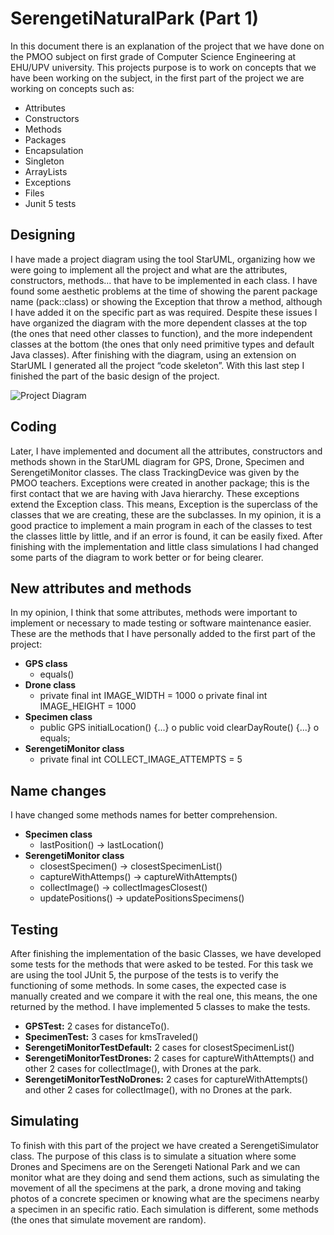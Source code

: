 # SerengetiNaturalPark (Part 1)
In this document there is an explanation of the project that we have done on the PMOO subject on first grade of Computer Science Engineering at EHU/UPV university.
This projects purpose is to work on concepts that we have been working on the subject, in the first part of the project we are working on concepts such as:
- Attributes
- Constructors
- Methods
- Packages
- Encapsulation
- Singleton
- ArrayLists
- Exceptions
- Files
- Junit 5 tests

## Designing
I have made a project diagram using the tool StarUML, organizing how we were going to implement all the project and what are the attributes, constructors, methods... that have to be implemented in each class.
I have found some aesthetic problems at the time of showing the parent package name (pack::class) or showing the Exception that throw a method, although I have added it on the specific part as was required. Despite these issues I have organized the diagram with the more dependent classes at the top (the ones that need other classes to function), and the more independent classes at the bottom (the ones that only need primitive types and default Java classes).
After finishing with the diagram, using an extension on StarUML I generated all the project “code skeleton”. With this last step I finished the part of the basic design of the project.

![Project Diagram](https://github.com/iyan22/SerengetiNaturalPark/blob/master/uml/Project%20diagram.jpg)


## Coding
Later, I have implemented and document all the attributes, constructors and methods shown in the StarUML diagram for GPS, Drone, Specimen and SerengetiMonitor classes. The class TrackingDevice was given by the PMOO teachers.
Exceptions were created in another package; this is the first contact that we are having with Java hierarchy. These exceptions extend the Exception class. This means, Exception is the superclass of the classes that we are creating, these are the subclasses.
In my opinion, it is a good practice to implement a main program in each of the classes to test the classes little by little, and if an error is found, it can be easily fixed.
After finishing with the implementation and little class simulations I had changed some parts of the diagram to work better or for being clearer.

## New attributes and methods
In my opinion, I think that some attributes, methods were important to implement or necessary to made testing or software maintenance easier.
These are the methods that I have personally added to the first part of the project:
- **GPS class**
  - equals()
- **Drone class**
  - private final int IMAGE_WIDTH = 1000 o private final int IMAGE_HEIGHT = 1000
- **Specimen class**
  - public GPS initialLocation() {...} o public void clearDayRoute() {...} o equals;
- **SerengetiMonitor class**
  - private final int COLLECT_IMAGE_ATTEMPTS = 5

## Name changes
I have changed some methods names for better comprehension.
- **Specimen class**
  - lastPosition() -> lastLocation()
- **SerengetiMonitor class**
  - closestSpecimen() -> closestSpecimenList()
  - captureWithAttemps() -> captureWithAttempts()
  - collectImage() -> collectImagesClosest()
  - updatePositions() -> updatePositionsSpecimens()

## Testing
After finishing the implementation of the basic Classes, we have developed some tests for the methods that were asked to be tested. For this task we are using the tool JUnit 5, the purpose of the tests is to verify the functioning of some methods. In some cases, the expected case is manually created and we compare it with the real one, this means, the one returned by the method.
I have implemented 5 classes to make the tests.
- **GPSTest:** 2 cases for distanceTo().
- **SpecimenTest:** 3 cases for kmsTraveled()
- **SerengetiMonitorTestDefault:** 2 cases for closestSpecimenList()
- **SerengetiMonitorTestDrones:** 2 cases for captureWithAttempts() and other 2
cases for collectImage(), with Drones at the park.
- **SerengetiMonitorTestNoDrones:** 2 cases for captureWithAttempts() and other
2 cases for collectImage(), with no Drones at the park.

## Simulating
To finish with this part of the project we have created a SerengetiSimulator class. The purpose of this class is to simulate a situation where some Drones and Specimens are on the Serengeti National Park and we can monitor what are they doing and send them actions, such as simulating the movement of all the specimens at the park, a drone moving and taking photos of a concrete specimen or knowing what are the specimens nearby a specimen in an specific ratio.
Each simulation is different, some methods (the ones that simulate movement are random).
